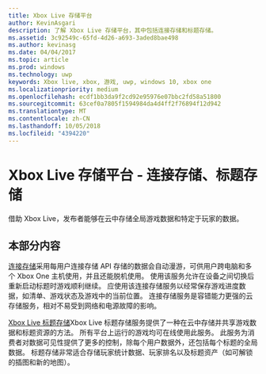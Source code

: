 ```yaml
---
title: Xbox Live 存储平台
author: KevinAsgari
description: 了解 Xbox Live 存储平台，其中包括连接存储和标题存储。
ms.assetid: 3c92549c-65fd-4d26-a693-3aded8bae498
ms.author: kevinasg
ms.date: 04/04/2017
ms.topic: article
ms.prod: windows
ms.technology: uwp
keywords: Xbox live, xbox, 游戏, uwp, windows 10, xbox one
ms.localizationpriority: medium
ms.openlocfilehash: ecdf1bb3da9f2cd92e95976e07bbc2fd58a51800
ms.sourcegitcommit: 63cef0a7805f1594984da4d4ff2f76894f12d942
ms.translationtype: MT
ms.contentlocale: zh-CN
ms.lasthandoff: 10/05/2018
ms.locfileid: "4394220"
---
```

# <a name="xbox-live-storage-platform---connected-storage-title-storage"></a>Xbox Live 存储平台 - 连接存储、标题存储

借助 Xbox Live，发布者能够在云中存储全局游戏数据和特定于玩家的数据。

## <a name="in-this-section"></a>本部分内容

[连接存储](connected-storage/connected-storage-overview.md)采用每用户连接存储 API 存储的数据会自动漫游，可供用户跨电脑和多个 Xbox One 主机使用，并且还能脱机使用。 使用该服务允许在设备之间切换后重新启动标题时游戏顺利继续。 应使用该连接存储服务以经常保存游戏进度数据，如清单、游戏状态及游戏中的当前位置。 连接存储服务是容错能力更强的云存储服务，相对不易受到网络和电源故障的影响。

[Xbox Live 标题存储](xbox-live-title-storage/xbox-live-title-storage.md)Xbox Live 标题存储服务提供了一种在云中存储并共享游戏数据和标题资源的方法。 所有平台上运行的游戏均可在线使用此服务。 此服务为消费者对数据可见性提供了更多的控制，除每个用户数据外，还包括每个标题的全局数据。 标题存储非常适合存储玩家统计数据、玩家排名以及标题资产（如可解锁的插图和新的地图）。